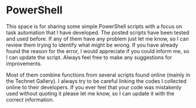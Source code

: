 # PowerShell

This space is for sharing some simple PowerShell scripts with a focus on task automation that I have developed. The posted scripts have been tested and used before. If any of them have any problem just let me know, so I can review them trying to identify what might be wrong. If you have already found the reason for the error, I would appreciate if you could inform me, so I can update the script. Always feel free to make any suggestions for improvements.

Most of them combine functions from several scripts found online (mainly in the Technet Gallery). I always try to be careful linking the codes I collected online to their developers. If you ever feel that your code was mistakenly used without quoting it please let me know, so I can update it with the correct information.

